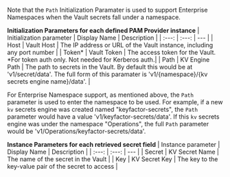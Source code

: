 Note that the `Path` Initialization Paramater is used to support Enterprise Namespaces when the Vault secrets fall under a namespace.

__Initialization Parameters for each defined PAM Provider instance__
| Initialization parameter | Display Name | Description |
| :---: | :---: | --- |
| Host | Vault Host | The IP address or URL of the Vault instance, including any port number |
| Token* | Vault Token | The access token for the Vault.   *For token auth only.  Not needed for Kerberos auth.|
| Path | KV Engine Path | The path to secrets in the Vault. By default this would be at 'v1/secret/data'. The full form of this paramater is 'v1/{namespace}/{kv secrets engine name}/data'. |

For Enterprise Namespace support, as mentioned above, the `Path` parameter is used to enter the namespace to be used. For example, if a new `kv` secrets engine was created named "keyfactor-secrets", the `Path` parameter would have a value 'v1/keyfactor-secrets/data'. If this `kv` secrets engine was under the namespace "Operations", the full `Path` parameter would be 'v1/Operations/keyfactor-secrets/data'.


__Instance Parameters for each retrieved secret field__
| Instance parameter | Display Name | Description |
| :---: | :---: | --- |
| Secret | KV Secret Name | The name of the secret in the Vault |
| Key | KV Secret Key | The key to the key-value pair of the secret to access |
